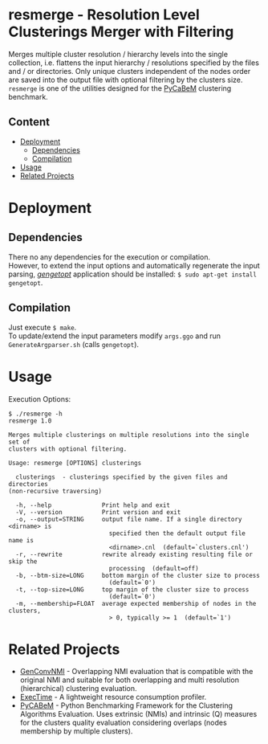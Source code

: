 # resmerge - Resolution Level Clusterings Merger with Filtering

Merges multiple cluster resolution / hierarchy levels into the single collection, i.e. flattens the input hierarchy / resolutions specified by the files and / or directories. Only unique clusters independent of the nodes order are saved into the output file with optional filtering by the clusters size.  
`resmerge` is one of the utilities designed for the [PyCaBeM](https://github.com/eXascaleInfolab/PyCABeM) clustering benchmark.

## Content
- [Deployment](#deployment)
	- [Dependencies](#dependencies)
	- [Compilation](#compilation)
- [Usage](#usage)
- [Related Projects](#related-projects)

# Deployment

## Dependencies
There no any dependencies for the execution or compilation.  
However, to extend the input options and automatically regenerate the input parsing,
[*gengetopt*](https://www.gnu.org/software/gengetopt) application should be installed: `$ sudo apt-get install gengetopt`.

## Compilation
Just execute `$ make`.  
To update/extend the input parameters modify `args.ggo` and run `GenerateArgparser.sh` (calls `gengetopt`).

# Usage
Execution Options:
```
$ ./resmerge -h
resmerge 1.0

Merges multiple clusterings on multiple resolutions into the single set of
clusters with optional filtering.

Usage: resmerge [OPTIONS] clusterings

  clusterings  - clusterings specified by the given files and directories
(non-recursive traversing)

  -h, --help              Print help and exit
  -V, --version           Print version and exit
  -o, --output=STRING     output file name. If a single directory <dirname> is
                            specified then the default output file name is
                            <dirname>.cnl  (default=`clusters.cnl')
  -r, --rewrite           rewrite already existing resulting file or skip the
                            processing  (default=off)
  -b, --btm-size=LONG     bottom margin of the cluster size to process
                            (default=`0')
  -t, --top-size=LONG     top margin of the cluster size to process
                            (default=`0')
  -m, --membership=FLOAT  average expected membership of nodes in the clusters,
                            > 0, typically >= 1  (default=`1')
```

# Related Projects
- [GenConvNMI](https://github.com/eXascaleInfolab/GenConvNMI) - Overlapping NMI evaluation that is compatible with the original NMI and suitable for both overlapping and multi resolution (hierarchical) clustering evaluation.
- [ExecTime](https://bitbucket.org/lumais/exectime/)  - A lightweight resource consumption profiler.
- [PyCABeM](https://github.com/eXascaleInfolab/PyCABeM) - Python Benchmarking Framework for the Clustering Algorithms Evaluation. Uses extrinsic (NMIs) and intrinsic (Q) measures for the clusters quality evaluation considering overlaps (nodes membership by multiple clusters).
